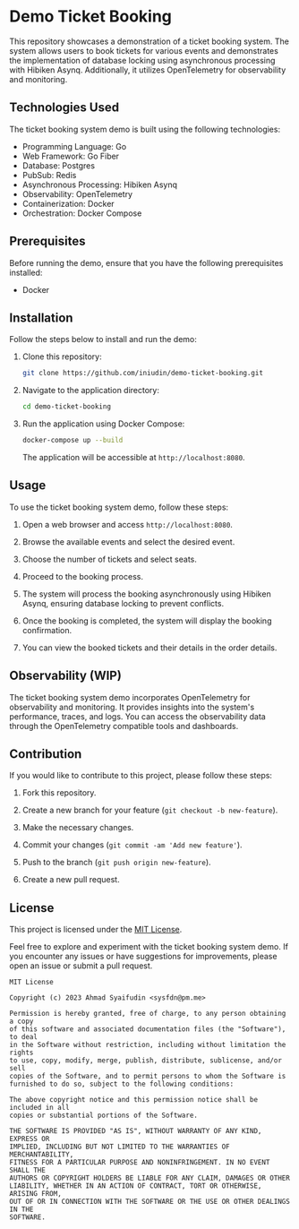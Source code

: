 # Demo Ticket Booking

This repository showcases a demonstration of a ticket booking system. The system allows users to book tickets for
various events and demonstrates the implementation of database locking using asynchronous processing with Hibiken Asynq.
Additionally, it utilizes OpenTelemetry for observability and monitoring.

## Technologies Used

The ticket booking system demo is built using the following technologies:

- Programming Language: Go
- Web Framework: Go Fiber
- Database: Postgres
- PubSub: Redis
- Asynchronous Processing: Hibiken Asynq
- Observability: OpenTelemetry
- Containerization: Docker
- Orchestration: Docker Compose

## Prerequisites

Before running the demo, ensure that you have the following prerequisites installed:

- Docker

## Installation

Follow the steps below to install and run the demo:

1. Clone this repository:

   ```bash
   git clone https://github.com/iniudin/demo-ticket-booking.git
   ```

2. Navigate to the application directory:

   ```bash
   cd demo-ticket-booking
   ```

3. Run the application using Docker Compose:

   ```bash
   docker-compose up --build
   ```

   The application will be accessible at `http://localhost:8080`.

## Usage

To use the ticket booking system demo, follow these steps:

1. Open a web browser and access `http://localhost:8080`.

2. Browse the available events and select the desired event.

3. Choose the number of tickets and select seats.

4. Proceed to the booking process.

5. The system will process the booking asynchronously using Hibiken Asynq, ensuring database locking to prevent
   conflicts.

6. Once the booking is completed, the system will display the booking confirmation.

7. You can view the booked tickets and their details in the order details.

## Observability (WIP)

The ticket booking system demo incorporates OpenTelemetry for observability and monitoring. It provides insights into
the system's performance, traces, and logs. You can access the observability data through the OpenTelemetry compatible
tools and dashboards.

## Contribution

If you would like to contribute to this project, please follow these steps:

1. Fork this repository.

2. Create a new branch for your feature (`git checkout -b new-feature`).

3. Make the necessary changes.

4. Commit your changes (`git commit -am 'Add new feature'`).

5. Push to the branch (`git push origin new-feature`).

6. Create a new pull request.

## License

This project is licensed under the [MIT License](https://opensource.org/licenses/MIT).

Feel free to explore and experiment with the ticket booking system demo. If you encounter any issues or have suggestions
for improvements, please open an issue or submit a pull request.

```
MIT License

Copyright (c) 2023 Ahmad Syaifudin <sysfdn@pm.me>

Permission is hereby granted, free of charge, to any person obtaining a copy
of this software and associated documentation files (the "Software"), to deal
in the Software without restriction, including without limitation the rights
to use, copy, modify, merge, publish, distribute, sublicense, and/or sell
copies of the Software, and to permit persons to whom the Software is
furnished to do so, subject to the following conditions:

The above copyright notice and this permission notice shall be included in all
copies or substantial portions of the Software.

THE SOFTWARE IS PROVIDED "AS IS", WITHOUT WARRANTY OF ANY KIND, EXPRESS OR
IMPLIED, INCLUDING BUT NOT LIMITED TO THE WARRANTIES OF MERCHANTABILITY,
FITNESS FOR A PARTICULAR PURPOSE AND NONINFRINGEMENT. IN NO EVENT SHALL THE
AUTHORS OR COPYRIGHT HOLDERS BE LIABLE FOR ANY CLAIM, DAMAGES OR OTHER
LIABILITY, WHETHER IN AN ACTION OF CONTRACT, TORT OR OTHERWISE, ARISING FROM,
OUT OF OR IN CONNECTION WITH THE SOFTWARE OR THE USE OR OTHER DEALINGS IN THE
SOFTWARE.
```